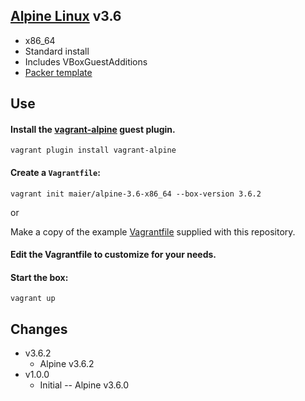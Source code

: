 ## [Alpine Linux](http://alpinelinux.org) v3.6

* x86_64
* Standard install
* Includes VBoxGuestAdditions
* [Packer template](https://github.com/maier/packer-templates/alpine3.6)

## Use

#### Install the [vagrant-alpine](https://github.com/maier/vagrant-alpine) guest plugin.

```
vagrant plugin install vagrant-alpine
```

#### Create a `Vagrantfile`:

```
vagrant init maier/alpine-3.6-x86_64 --box-version 3.6.2
```

or

Make a copy of the example [Vagrantfile](https://github.com/maier/packer-templates/blob/master/alpine3.6/Vagrantfile) supplied with this repository.

#### Edit the Vagrantfile to customize for your needs.

#### Start the box:

```
vagrant up
```

## Changes

* v3.6.2
    * Alpine v3.6.2
* v1.0.0
   * Initial -- Alpine v3.6.0

